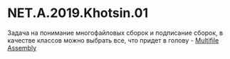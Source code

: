 # NET.A.2019.Khotsin.01

Задача на понимание многофайловых сборок и подписание сборок, в качестве классов можно выбрать все, что придет в голову - [Multifile Assembly](Multifile%20Assembly)

